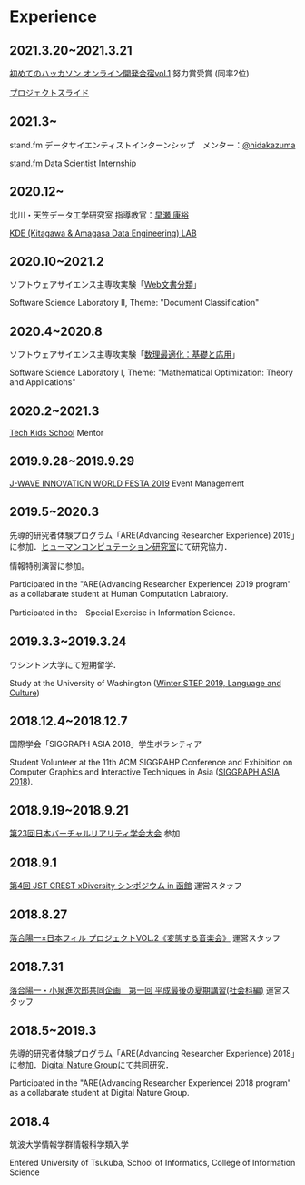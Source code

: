 # Experience

## 2021.3.20~2021.3.21
[初めてのハッカソン オンライン開発合宿vol.1](https://talent.supporterz.jp/events/337ce715-9813-41d4-a995-e3504dc8e719/) 努力賞受賞 (同率2位)

[プロジェクトスライド](https://docs.google.com/presentation/d/1Q1Cl6d2ZDm0-_MmOnjn0BzZZG4a6ysyN17_dZAvXDrk/edit#slide=id.p)

## 2021.3~
stand.fm データサイエンティストインターンシップ　メンター：[@hidakazuma](https://twitter.com/hidakazuma)

[stand.fm](https://corp.stand.fm) [Data Scientist Internship](https://herp.careers/v1/standfm/BraKuoBEMzlw)

## 2020.12~
北川・天笠データ工学研究室 指導教官：[早瀬 康裕](http://www.kde.cs.tsukuba.ac.jp/~hayase/index.html)

[KDE (Kitagawa & Amagasa Data Engineering) LAB](http://kde.cs.tsukuba.ac.jp/index.html)

## 2020.10~2021.2
ソフトウェアサイエンス主専攻実験「[Web文書分類](http://www.mibel.cs.tsukuba.ac.jp/~inui/kougi/jikken/index.html)」

Software Science Laboratory II, Theme: "Document Classification"

## 2020.4~2020.8
ソフトウェアサイエンス主専攻実験「[数理最適化：基礎と応用](http://www.u.tsukuba.ac.jp/~sano.yoshio.fn/lecture/iml/index.html)」

Software Science Laboratory I, Theme: "Mathematical Optimization: Theory and Applications"

## 2020.2~2021.3
[Tech Kids School](https://techkidsschool.jp/) Mentor


## 2019.9.28~2019.9.29
[J-WAVE INNOVATION WORLD FESTA 2019](https://www.j-wave.co.jp/iwf2019/?fbclid=IwAR1apCbJjiKNCRm5xPmuc-zPZZLYPZ9It9Y0YA7I_pH4CegLQHbI59xlEXc) Event Management

## 2019.5~2020.3
先導的研究者体験プログラム「ARE(Advancing Researcher Experience) 2019」に参加．[ヒューマンコンピュテーション研究室](http://hcomp.cs.tsukuba.ac.jp)にて研究協力．

情報特別演習に参加。

Participated in the "ARE(Advancing Researcher Experience) 2019 program" as a collabarate student at Human Computation Labratory.

Participated in the　Special Exercise in Information Science.

## 2019.3.3~2019.3.24
ワシントン大学にて短期留学．

Study at the University of Washington ([Winter STEP 2019, Language and Culture](https://www.ielp.uw.edu/programs/short-programs/language-culture-step/overview/))

## 2018.12.4~2018.12.7
国際学会「SIGGRAPH ASIA 2018」学生ボランティア

Student Volunteer at the 11th ACM SIGGRAHP Conference and Exhibition on Computer Graphics and Interactive Techniques in Asia ([SIGGRAPH ASIA 2018](https://sa2018.siggraph.org/jp/)).

## 2018.9.19~2018.9.21
[第23回日本バーチャルリアリティ学会大会](http://conference.vrsj.org/ac2018/) 参加

## 2018.9.1
[第4回 JST CREST xDiversity シンポジウム in 函館](https://xdiversity-symposium4.peatix.com/?fbclid=IwAR1RgL2xI9q4pDnB9mcXaqZihUBmBfo5JmntMLzaYifSzgg2NNu2Gtg5cAY) 運営スタッフ

## 2018.8.27
[落合陽一×日本フィル プロジェクトVOL.2《変態する音楽会》](https://www.japanphil.or.jp/concert/23302) 運営スタッフ

## 2018.7.31
[落合陽一・小泉進次郎共同企画　第一回 平成最後の夏期講習(社会科編)](https://www.youtube.com/watch?v=fV37SGxMqZs&feature=youtu.be&fbclid=IwAR0O6CPjGnk0t5fFZ--iPoqPXFRrGn7oVd_1H9BuNzGlrwVim2mFxzl6LZQ) 運営スタッフ

## 2018.5~2019.3
先導的研究者体験プログラム「ARE(Advancing Researcher Experience) 2018」に参加．[Digital Nature Group](https://digitalnature.slis.tsukuba.ac.jp)にて共同研究．

Participated in the "ARE(Advancing Researcher Experience) 2018 program" as a collabarate student at Digital Nature Group.

## 2018.4 
筑波大学情報学群情報科学類入学

Entered University of Tsukuba, School of Informatics, College of Information Science
